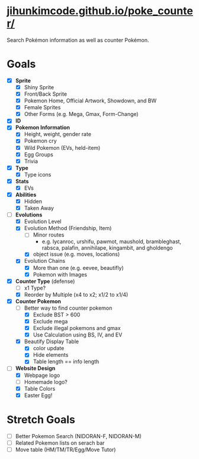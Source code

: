 # [jihunkimcode.github.io/poke_counter/](https://jihunkimcode.github.io/poke_counter/)
Search Pokémon information as well as counter Pokémon.

# Goals
- [x] **Sprite**
    - [x] Shiny Sprite
    - [x] Front/Back Sprite
    - [x] Pokemon Home, Official Artwork, Showdown, and BW
    - [x] Female Sprites
    - [x] Other Forms (e.g. Mega, Gmax, Form-Change)
- [x] **ID**
- [x] **Pokemon Information**
    - [x] Height, weight, gender rate
    - [x] Pokemon cry
    - [x] Wild Pokemon (EVs, held-item)
    - [x] Egg Groups
    - [x] Trivia
- [x] **Type**
    - [x] Type icons
- [x] **Stats**
    - [x] EVs
- [x] **Abilities**
    - [x] Hidden
    - [x] Taken Away
- [ ] **Evolutions**
    - [x] Evolution Level
    - [x] Evolution Method (Friendship, Item)
        - [ ] Minor routes 
            - e.g. lycanroc, urshifu, pawmot, maushold, brambleghast, rabsca, palafin, annihilape, kingambit, and gholdengo
        - [x] object issue (e.g. moves, locations)
    - [x] Evolution Chains
        - [x] More than one (e.g. eevee, beautifly)
        - [x] Pokemon with Images
- [x] **Counter Type** (defense)
    - [ ] x1 Type?
    - [x] Reorder by Multiple (x4 to x2; x1/2 to x1/4)
- [x] **Counter Pokemon**
    - [ ] Better way to find counter pokemon
        - [x] Exclude BST > 600
        - [x] Exclude mega
        - [x] Exclude illegal pokemons and gmax
        - [x] Use Calculation using BS, IV, and EV
    - [x] Beautify Display Table
        - [x] color update
        - [x] Hide elements
        - [x] Table length == info length
- [ ] **Website Design**
    - [x] Webpage logo
    - [ ] Homemade logo?
    - [x] Table Colors
    - [x] Easter Egg!

# Stretch Goals
- [ ] Better Pokemon Search (NIDORAN-F, NIDORAN-M)
- [ ] Related Pokemon lists on serach bar
- [ ] Move table (HM/TM/TR/Egg/Move Tutor)
